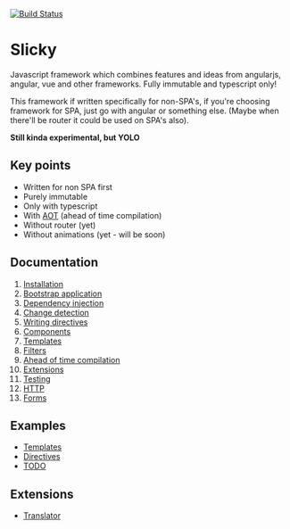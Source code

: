 [![Build Status](https://img.shields.io/travis/SlickyJS/Slicky.svg?style=flat-square)](https://travis-ci.org/SlickyJS/Slicky)

# Slicky

Javascript framework which combines features and ideas from angularjs, angular, vue and other frameworks. Fully 
immutable and typescript only!

This framework if written specifically for non-SPA's, if you're choosing framework for SPA, just go with angular or 
something else. (Maybe when there'll be router it could be used on SPA's also).

**Still kinda experimental, but YOLO**

## Key points

* Written for non SPA first
* Purely immutable
* Only with typescript
* With [AOT](./docs/aot.md) (ahead of time compilation)
* Without router (yet)
* Without animations (yet - will be soon)

## Documentation

1. [Installation](./docs/installation.md)
2. [Bootstrap application](./docs/bootstrap.md)
3. [Dependency injection](./docs/di.md)
4. [Change detection](./docs/change-detection.md)
5. [Writing directives](./docs/directives.md)
6. [Components](./docs/components.md)
7. [Templates](./docs/templates.md)
8. [Filters](./docs/filters.md)
9. [Ahead of time compilation](./docs/aot.md)
10. [Extensions](./docs/extensions.md)
11. [Testing](./docs/testing.md)
12. [HTTP](./docs/http.md)
13. [Forms](./docs/forms.md)

## Examples

* [Templates](./packages/examples/examples/templates)
* [Directives](./packages/examples/examples/directive)
* [TODO](./packages/examples/examples/todo)

## Extensions

* [Translator](./packages/extension-translator)
